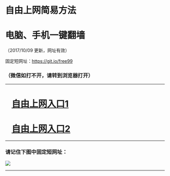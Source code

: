 ﻿# 自由上网简易方法

# 电脑、手机一键翻墙

（2017/10/09 更新，网址有效）

固定短网址：https://git.io/free99

### （微信如打不开，请转到浏览器打开）


***





# &nbsp;&nbsp; <a href="http://ft273446936.fwq-tz-1001.info/fwqtz01.html?t=100900124885 " target="_blank">自由上网入口1</a>
# &nbsp;&nbsp; <a href="http://ft17419831.fwq-tz-1002.info/fwqtz02.html?t=100900122389 " target="_blank">自由上网入口2</a>
***

### 请记住下图中固定短网址：

<img src="https://s3-us-west-2.amazonaws.com/fwq-1001/yjfq-20170905okok.png" /> 


***

